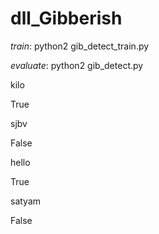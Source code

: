 # dll_Gibberish

_train_: python2 gib_detect_train.py

_evaluate_: python2 gib_detect.py 

kilo

True

sjbv

False

hello

True

satyam

False



